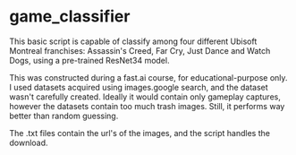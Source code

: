 # game_classifier
This basic script is capable of classify among four different Ubisoft Montreal franchises: Assassin's Creed, Far Cry, Just Dance and Watch Dogs, using a pre-trained ResNet34 model. 

This was constructed during a fast.ai course, for educational-purpose only. I used datasets acquired using images.google search, and the dataset wasn't carefully created. Ideally it would contain only gameplay captures, however the datasets contain too much trash images. Still, it performs way better than random guessing.

The .txt files contain the url's of the images, and the script handles the download.

